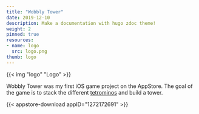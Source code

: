```yaml
---
title: "Wobbly Tower"
date: 2019-12-10
description: Make a documentation with hugo zdoc theme!
weight: 2
pinned: true
resources:
- name: logo
  src: logo.png
thumb: logo
---
```


{{< img "logo" "Logo" >}}

Wobbly Tower was my first iOS game project on the AppStore. The goal of the game is to stack the different [tetrominos](https://en.wikipedia.org/wiki/Tetromino) and build a tower.

{{< appstore-download appID="1272172691" >}}
